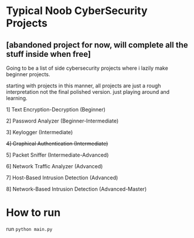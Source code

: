 # Typical Noob CyberSecurity Projects

## [abandoned project for now, will complete all the stuff inside when free]


Going to be a list of side cybersecurity projects where i lazily make beginner projects.

starting with projects in this manner, all projects are just a rough interpretation not the final polished version. just playing around and learning. 

1] Text Encryption-Decryption (Beginner)

2] Password Analyzer (Beginner-Intermediate)

3] Keylogger (Intermediate)

~~4] Graphical Authentication (Intermediate)~~

5] Packet Sniffer (Intermediate-Advanced)

6] Network Traffic Analyzer (Advanced)

7] Host-Based Intrusion Detection (Advanced)

8] Network-Based Intrusion Detection (Advanced-Master)


# How to run
run ```python main.py```
